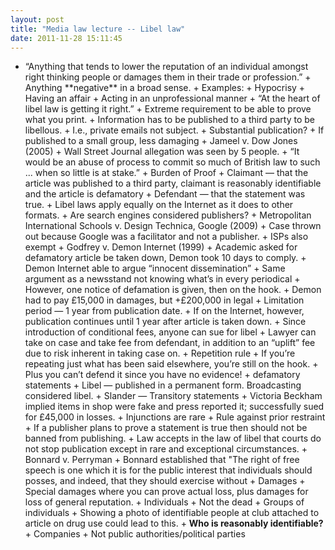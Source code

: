 ```yaml
---
layout: post
title: "Media law lecture -- Libel law"
date: 2011-11-28 15:11:45
---
```


+ “Anything that tends to lower the reputation of an individual amongst right thinking people or damages them in their trade or profession.” + Anything \*\*negative\*\* in a broad sense. + Examples: + Hypocrisy + Having an affair + Acting in an unprofessional manner + “At the heart of libel law is getting it right.” + Extreme requirement to be able to prove what you print. + Information has to be published to a third party to be libellous. + I.e., private emails not subject. + Substantial publication? + If published to a small group, less damaging + Jameel v. Dow Jones (2005) + Wall Street Journal allegation was seen by 5 people. + “It would be an abuse of process to commit so much of British law to such ... when so little is at stake.” + Burden of Proof + Claimant — that the article was published to a third party, claimant is reasonably identifiable and the article is defamatory + Defendant — that the statement was true. + Libel laws apply equally on the Internet as it does to other formats. + Are search engines considered publishers? + Metropolitan International Schools v. Design Technica, Google (2009) + Case thrown out because Google was a facilitator and not a publisher. + ISPs also exempt + Godfrey v. Demon Internet (1999) + Academic asked for defamatory article be taken down, Demon took 10 days to comply. + Demon Internet able to argue “innocent dissemination” + Same argument as a newsstand not knowing what’s in every periodical + However, one notice of defamation is given, then on the hook. + Demon had to pay £15,000 in damages, but +£200,000 in legal + Limitation period — 1 year from publication date. + If on the Internet, however, publication continues until 1 year after article is taken down. + Since introduction of conditional fees, anyone can sue for libel + Lawyer can take on case and take fee from defendant, in addition to an “uplift” fee due to risk inherent in taking case on. + Repetition rule + If you’re repeating just what has been said elsewhere, you’re still on the hook. + Plus you can’t defend it since you have no evidence! + defamatory statements + Libel — published in a permanent form. Broadcasting considered libel. + Slander — Transitory statements + Victoria Beckham implied items in shop were fake and press reported it; successfully sued for £45,000 in losses. + Injunctions are rare + Rule against prior restraint + If a publisher plans to prove a statement is true then should not be banned from publishing. + Law accepts in the law of libel that courts do not stop publication except in rare and exceptional circumstances. + Bonnard v. Perryman + Bonnard established that "The right of free speech is one which it is for the public interest that individuals should posses, and indeed, that they should exercise without + Damages + Special damages where you can prove actual loss, plus damages for loss of general reputation. + Individuals + Not the dead + Groups of individuals + Showing a photo of identifiable people at club attached to article on drug use could lead to this. + **Who is reasonably identifiable?** + Companies + Not public authorities/political parties